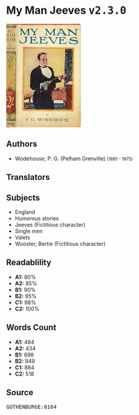 # My Man Jeeves <kbd>v2.3.0</kbd>

![](./cover.medium.jpg "")

## Authors


 - Wodehouse, P. G. (Pelham Grenville) <small>(1881 - 1975)</small>

## Translators



## Subjects


 - England
 - Humorous stories
 - Jeeves (Fictitious character)
 - Single men
 - Valets
 - Wooster, Bertie (Fictitious character)

## Readablility


 - **A1:** 80%
 - **A2:** 85%
 - **B1:** 90%
 - **B2:** 95%
 - **C1:** 98%
 - **C2:** 100%

## Words Count


 - **A1:** 484
 - **A2:** 434
 - **B1:** 698
 - **B2:** 949
 - **C1:** 884
 - **C2:** 518

## Source


<kbd>GUTHENBURGE:8164</kbd>
